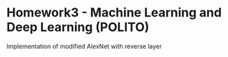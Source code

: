 # Homework3 - Machine Learning and Deep Learning (POLITO)
Implementation of modified AlexNet with reverse layer

